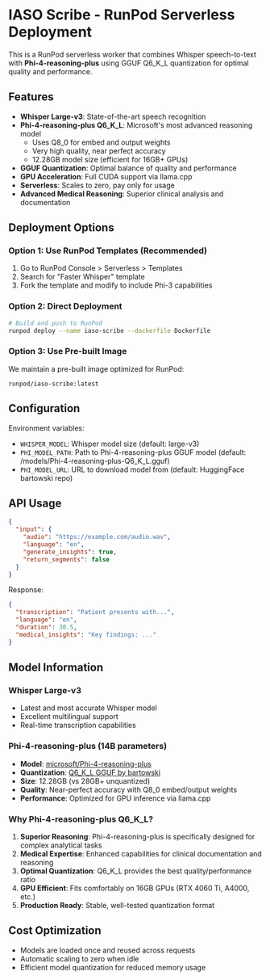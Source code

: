 # IASO Scribe - RunPod Serverless Deployment

This is a RunPod serverless worker that combines Whisper speech-to-text with **Phi-4-reasoning-plus** using GGUF Q6_K_L quantization for optimal quality and performance.

## Features

- **Whisper Large-v3**: State-of-the-art speech recognition
- **Phi-4-reasoning-plus Q6_K_L**: Microsoft's most advanced reasoning model
  - Uses Q8_0 for embed and output weights
  - Very high quality, near perfect accuracy
  - 12.28GB model size (efficient for 16GB+ GPUs)
- **GGUF Quantization**: Optimal balance of quality and performance
- **GPU Acceleration**: Full CUDA support via llama.cpp
- **Serverless**: Scales to zero, pay only for usage
- **Advanced Medical Reasoning**: Superior clinical analysis and documentation

## Deployment Options

### Option 1: Use RunPod Templates (Recommended)

1. Go to RunPod Console > Serverless > Templates
2. Search for "Faster Whisper" template
3. Fork the template and modify to include Phi-3 capabilities

### Option 2: Direct Deployment

```bash
# Build and push to RunPod
runpod deploy --name iaso-scribe --dockerfile Dockerfile
```

### Option 3: Use Pre-built Image

We maintain a pre-built image optimized for RunPod:
```
runpod/iaso-scribe:latest
```

## Configuration

Environment variables:
- `WHISPER_MODEL`: Whisper model size (default: large-v3)
- `PHI_MODEL_PATH`: Path to Phi-4-reasoning-plus GGUF model (default: /models/Phi-4-reasoning-plus-Q6_K_L.gguf)
- `PHI_MODEL_URL`: URL to download model from (default: HuggingFace bartowski repo)

## API Usage

```json
{
  "input": {
    "audio": "https://example.com/audio.wav",
    "language": "en",
    "generate_insights": true,
    "return_segments": false
  }
}
```

Response:
```json
{
  "transcription": "Patient presents with...",
  "language": "en",
  "duration": 30.5,
  "medical_insights": "Key findings: ..."
}
```

## Model Information

### Whisper Large-v3
- Latest and most accurate Whisper model
- Excellent multilingual support
- Real-time transcription capabilities

### Phi-4-reasoning-plus (14B parameters)
- **Model**: [microsoft/Phi-4-reasoning-plus](https://huggingface.co/microsoft/Phi-4-reasoning-plus)
- **Quantization**: [Q6_K_L GGUF by bartowski](https://huggingface.co/bartowski/microsoft_Phi-4-reasoning-plus-GGUF)
- **Size**: 12.28GB (vs 28GB+ unquantized)
- **Quality**: Near-perfect accuracy with Q8_0 embed/output weights
- **Performance**: Optimized for GPU inference via llama.cpp

### Why Phi-4-reasoning-plus Q6_K_L?

1. **Superior Reasoning**: Phi-4-reasoning-plus is specifically designed for complex analytical tasks
2. **Medical Expertise**: Enhanced capabilities for clinical documentation and reasoning
3. **Optimal Quantization**: Q6_K_L provides the best quality/performance ratio
4. **GPU Efficient**: Fits comfortably on 16GB GPUs (RTX 4060 Ti, A4000, etc.)
5. **Production Ready**: Stable, well-tested quantization format

## Cost Optimization

- Models are loaded once and reused across requests
- Automatic scaling to zero when idle
- Efficient model quantization for reduced memory usage